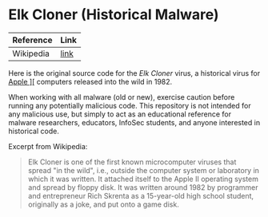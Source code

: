 # Elk Cloner (Historical Malware)

| Reference      | Link         |
|----------------|--------------|
| Wikipedia      | [link](https://en.wikipedia.org/wiki/Elk_Cloner) |

Here is the original source code for the *Elk Cloner* virus, a historical virus for [Apple \]\[](https://en.wikipedia.org/wiki/Apple_II) computers released into the wild in 1982.

When working with all malware (old or new), exercise caution before running any potentially malicious code. This repository is not intended for any malicious use, but simply to act as an educational reference for malware researchers, educators, InfoSec students, and anyone interested in historical code.

Excerpt from Wikipedia:
> Elk Cloner is one of the first known microcomputer viruses that spread "in the wild", i.e., outside the computer system or laboratory in which it was written. It attached itself to the Apple II operating system and spread by floppy disk. It was written around 1982 by programmer and entrepreneur Rich Skrenta as a 15-year-old high school student, originally as a joke, and put onto a game disk.
